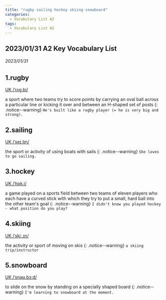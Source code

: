 ```yaml
---
title: "rugby sailing hockey skiing snowboard"
categories:
  - Vocabulary List A2
tags:
  - Vocabulary List A2
---
```

## 2023/01/31 A2 Key Vocabulary List 

###### 2023/01/31
## 1.rugby &nbsp;&nbsp;&nbsp;&nbsp;&nbsp;&nbsp;     
[UK  /ˈrʌɡ.bi/](https://dictionary.cambridge.org/zht/%E8%A9%9E%E5%85%B8/%E8%8B%B1%E8%AA%9E-%E6%BC%A2%E8%AA%9E-%E7%B9%81%E9%AB%94/rugby)

a sport where two teams try to score points by carrying an oval ball across a particular line or kicking it over and between an H-shaped set of posts
{: .notice--warning}
`He's built like a rugby player (= he is very big and strong).` 


<!---------------------------------------------------------->


## 2.sailing &nbsp;&nbsp;&nbsp;&nbsp;&nbsp;&nbsp;     

[UK  /ˈseɪ.lɪŋ/](https://dictionary.cambridge.org/zht/%E8%A9%9E%E5%85%B8/%E8%8B%B1%E8%AA%9E-%E6%BC%A2%E8%AA%9E-%E7%B9%81%E9%AB%94/sailing)

the sport or activity of using boats with sails
{: .notice--warning}
`She loves to go sailing.` 


<!---------------------------------------------------------->


## 3.hockey &nbsp;&nbsp;&nbsp;&nbsp;&nbsp;&nbsp;     

[UK  /ˈhɒk.i/](https://dictionary.cambridge.org/zht/%E8%A9%9E%E5%85%B8/%E8%8B%B1%E8%AA%9E-%E6%BC%A2%E8%AA%9E-%E7%B9%81%E9%AB%94/hockey)

a game played on a sports field between two teams of eleven players who each have a curved stick with which they try to put a small, hard ball into the other team's goal
{: .notice--warning}
`I didn't know you played hockey - what position do you play?` 


<!---------------------------------------------------------->


## 4.skiing &nbsp;&nbsp;&nbsp;&nbsp;&nbsp;&nbsp;     

[UK  /ˈskiː.ɪŋ/](https://dictionary.cambridge.org/zht/%E8%A9%9E%E5%85%B8/%E8%8B%B1%E8%AA%9E-%E6%BC%A2%E8%AA%9E-%E7%B9%81%E9%AB%94/skiing)

the activity or sport of moving on skis
{: .notice--warning}
`a skiing trip/instructor` 


<!---------------------------------------------------------->


## 5.snowboard &nbsp;&nbsp;&nbsp;&nbsp;&nbsp;&nbsp;     

[UK  /ˈsnəʊ.bɔːd/](https://dictionary.cambridge.org/zht/%E8%A9%9E%E5%85%B8/%E8%8B%B1%E8%AA%9E-%E6%BC%A2%E8%AA%9E-%E7%B9%81%E9%AB%94/snowboard)

to slide on the snow by standing on a specially shaped board
{: .notice--warning}
`I'm learning to snowboard at the moment.` 


<!---------------------------------------------------------->
